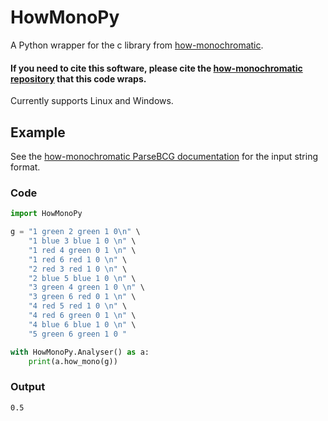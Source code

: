 # HowMonoPy

A Python wrapper for the c library from [how-monochromatic](https://github.com/SebTee/how-monochromatic).

#### If you need to cite this software, please cite the [how-monochromatic repository](https://github.com/SebTee/how-monochromatic) that this code wraps.

Currently supports Linux and Windows.

## Example

See the [how-monochromatic ParseBCG documentation](https://sebtee.github.io/how-monochromatic/how-monochromatic-0.1.0.0/ParseBCG.html#v:parse) for the input string format.

### Code

```python
import HowMonoPy

g = "1 green 2 green 1 0\n" \
    "1 blue 3 blue 1 0 \n" \
    "1 red 4 green 0 1 \n" \
    "1 red 6 red 1 0 \n" \
    "2 red 3 red 1 0 \n" \
    "2 blue 5 blue 1 0 \n" \
    "3 green 4 green 1 0 \n" \
    "3 green 6 red 0 1 \n" \
    "4 red 5 red 1 0 \n" \
    "4 red 6 green 0 1 \n" \
    "4 blue 6 blue 1 0 \n" \
    "5 green 6 green 1 0 "

with HowMonoPy.Analyser() as a:
    print(a.how_mono(g))

```

### Output

```
0.5
```
